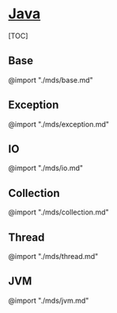 <link rel="stylesheet" href="https://zhmhbest.gitee.io/hellomathematics/style/index.css">
<script src="https://zhmhbest.gitee.io/hellomathematics/style/index.js"></script>

# [Java](../index.html)

[TOC]

## Base

@import "./mds/base.md"

## Exception

@import "./mds/exception.md"

## IO

@import "./mds/io.md"

## Collection

@import "./mds/collection.md"

## Thread

@import "./mds/thread.md"

## JVM

@import "./mds/jvm.md"
